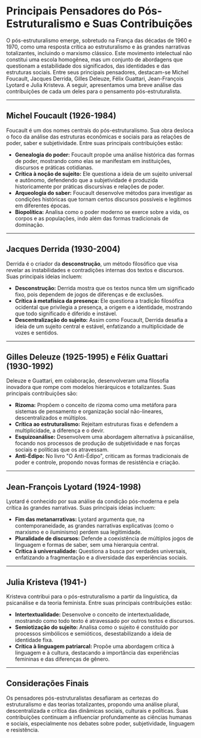 
# Principais Pensadores do Pós-Estruturalismo e Suas Contribuições

O pós-estruturalismo emerge, sobretudo na França das décadas de 1960 e 1970, como uma resposta crítica ao estruturalismo e às grandes narrativas totalizantes, incluindo o marxismo clássico. Este movimento intelectual não constitui uma escola homogênea, mas um conjunto de abordagens que questionam a estabilidade dos significados, das identidades e das estruturas sociais. Entre seus principais pensadores, destacam-se Michel Foucault, Jacques Derrida, Gilles Deleuze, Félix Guattari, Jean-François Lyotard e Julia Kristeva. A seguir, apresentamos uma breve análise das contribuições de cada um deles para o pensamento pós-estruturalista.

---

## Michel Foucault (1926-1984)

Foucault é um dos nomes centrais do pós-estruturalismo. Sua obra desloca o foco da análise das estruturas econômicas e sociais para as relações de poder, saber e subjetividade. Entre suas principais contribuições estão:

- **Genealogia do poder:** Foucault propõe uma análise histórica das formas de poder, mostrando como elas se manifestam em instituições, discursos e práticas cotidianas.
- **Crítica à noção de sujeito:** Ele questiona a ideia de um sujeito universal e autônomo, defendendo que a subjetividade é produzida historicamente por práticas discursivas e relações de poder.
- **Arqueologia do saber:** Foucault desenvolve métodos para investigar as condições históricas que tornam certos discursos possíveis e legítimos em diferentes épocas.
- **Biopolítica:** Analisa como o poder moderno se exerce sobre a vida, os corpos e as populações, indo além das formas tradicionais de dominação.

---

## Jacques Derrida (1930-2004)

Derrida é o criador da **desconstrução**, um método filosófico que visa revelar as instabilidades e contradições internas dos textos e discursos. Suas principais ideias incluem:

- **Desconstrução:** Derrida mostra que os textos nunca têm um significado fixo, pois dependem de jogos de diferenças e de exclusões.
- **Crítica à metafísica da presença:** Ele questiona a tradição filosófica ocidental que privilegia a presença, a origem e a identidade, mostrando que todo significado é diferido e instável.
- **Descentralização do sujeito:** Assim como Foucault, Derrida desafia a ideia de um sujeito central e estável, enfatizando a multiplicidade de vozes e sentidos.

---

## Gilles Deleuze (1925-1995) e Félix Guattari (1930-1992)

Deleuze e Guattari, em colaboração, desenvolveram uma filosofia inovadora que rompe com modelos hierárquicos e totalizantes. Suas principais contribuições são:

- **Rizoma:** Propõem o conceito de rizoma como uma metáfora para sistemas de pensamento e organização social não-lineares, descentralizados e múltiplos.
- **Crítica ao estruturalismo:** Rejeitam estruturas fixas e defendem a multiplicidade, a diferença e o devir.
- **Esquizoanálise:** Desenvolvem uma abordagem alternativa à psicanálise, focando nos processos de produção de subjetividade e nas forças sociais e políticas que os atravessam.
- **Anti-Édipo:** No livro "O Anti-Édipo", criticam as formas tradicionais de poder e controle, propondo novas formas de resistência e criação.

---

## Jean-François Lyotard (1924-1998)

Lyotard é conhecido por sua análise da condição pós-moderna e pela crítica às grandes narrativas. Suas principais ideias incluem:

- **Fim das metanarrativas:** Lyotard argumenta que, na contemporaneidade, as grandes narrativas explicativas (como o marxismo e o iluminismo) perdem sua legitimidade.
- **Pluralidade de discursos:** Defende a coexistência de múltiplos jogos de linguagem e formas de saber, sem uma hierarquia central.
- **Crítica à universalidade:** Questiona a busca por verdades universais, enfatizando a fragmentação e a diversidade das experiências sociais.

---

## Julia Kristeva (1941-)

Kristeva contribui para o pós-estruturalismo a partir da linguística, da psicanálise e da teoria feminista. Entre suas principais contribuições estão:

- **Intertextualidade:** Desenvolve o conceito de intertextualidade, mostrando como todo texto é atravessado por outros textos e discursos.
- **Semiotização do sujeito:** Analisa como o sujeito é constituído por processos simbólicos e semióticos, desestabilizando a ideia de identidade fixa.
- **Crítica à linguagem patriarcal:** Propõe uma abordagem crítica à linguagem e à cultura, destacando a importância das experiências femininas e das diferenças de gênero.

---

## Considerações Finais

Os pensadores pós-estruturalistas desafiaram as certezas do estruturalismo e das teorias totalizantes, propondo uma análise plural, descentralizada e crítica das dinâmicas sociais, culturais e políticas. Suas contribuições continuam a influenciar profundamente as ciências humanas e sociais, especialmente nos debates sobre poder, subjetividade, linguagem e resistência.

```
